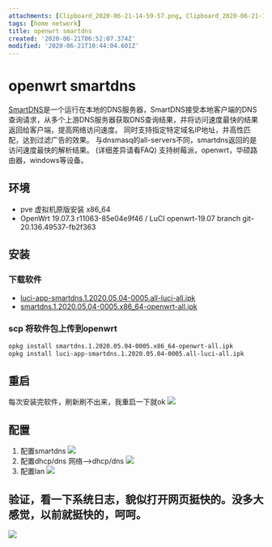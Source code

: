 ```yaml
---
attachments: [Clipboard_2020-06-21-14-59-57.png, Clipboard_2020-06-21-18-36-57.png, Clipboard_2020-06-21-18-36-59.png, Clipboard_2020-06-21-18-37-03.png, Clipboard_2020-06-21-18-39-06.png, Clipboard_2020-06-21-18-40-44.png, Clipboard_2020-06-21-18-41-13.png, Clipboard_2020-06-21-18-42-11.png]
tags: [home network]
title: openwrt smartdns
created: '2020-06-21T06:52:07.374Z'
modified: '2020-06-21T10:44:04.601Z'
---
```


# openwrt smartdns
[SmartDNS](https://github.com/pymumu/smartdns)是一个运行在本地的DNS服务器，SmartDNS接受本地客户端的DNS查询请求，从多个上游DNS服务器获取DNS查询结果，并将访问速度最快的结果返回给客户端，提高网络访问速度。 同时支持指定特定域名IP地址，并高性匹配，达到过滤广告的效果。
与dnsmasq的all-servers不同，smartdns返回的是访问速度最快的解析结果。 (详细差异请看FAQ)
支持树莓派，openwrt，华硕路由器，windows等设备。
## 环境
- pve 虚拟机原版安装 x86_64
- OpenWrt 19.07.3 r11063-85e04e9f46 / LuCI openwrt-19.07 branch git-20.136.49537-fb2f363
## 安装
### 下载软件
- [luci-app-smartdns.1.2020.05.04-0005.all-luci-all.ipk](https://github-production-release-asset-2e65be.s3.amazonaws.com/130578889/10883d00-8d9c-11ea-9fd9-8b5cc9f5e810?X-Amz-Algorithm=AWS4-HMAC-SHA256&X-Amz-Credential=AKIAIWNJYAX4CSVEH53A%2F20200621%2Fus-east-1%2Fs3%2Faws4_request&X-Amz-Date=20200621T064230Z&X-Amz-Expires=300&X-Amz-Signature=5c573017da757e27b53aff84bba0dd6d9a2a4a7e9dacab3f86f3cea9357a1c41&X-Amz-SignedHeaders=host&actor_id=27984436&repo_id=130578889&response-content-disposition=attachment%3B%20filename%3Dluci-app-smartdns.1.2020.05.04-0005.all-luci-all.ipk&response-content-type=application%2Foctet-stream)
- [smartdns.1.2020.05.04-0005.x86_64-openwrt-all.ipk](https://github-production-release-asset-2e65be.s3.amazonaws.com/130578889/2138b300-8d9c-11ea-9171-1e8ea7b029f9?X-Amz-Algorithm=AWS4-HMAC-SHA256&X-Amz-Credential=AKIAIWNJYAX4CSVEH53A%2F20200621%2Fus-east-1%2Fs3%2Faws4_request&X-Amz-Date=20200621T064526Z&X-Amz-Expires=300&X-Amz-Signature=9b30204869869ea790bcc38890bb4e07b53d9242c33e80883b9a53406a5da80e&X-Amz-SignedHeaders=host&actor_id=27984436&repo_id=130578889&response-content-disposition=attachment%3B%20filename%3Dsmartdns.1.2020.05.04-0005.x86_64-openwrt-all.ipk&response-content-type=application%2Foctet-stream)
### scp 将软件包上传到openwrt
```bash
opkg install smartdns.1.2020.05.04-0005.x86_64-openwrt-all.ipk
opkg install luci-app-smartdns.1.2020.05.04-0005.all-luci-all.ipk
```
## 重启
每次安装完软件，刷新刷不出来，我重启一下就ok
![](@attachment/Clipboard_2020-06-21-14-59-57.png)
## 配置
1. 配置smartdns
![](@attachment/Clipboard_2020-06-21-18-37-03.png)
2. 配置dhcp/dns
网络-->dhcp/dns
![](@attachment/Clipboard_2020-06-21-18-39-06.png)
3. 配置lan
![](@attachment/Clipboard_2020-06-21-18-41-13.png)
## 验证，看一下系统日志，貌似打开网页挺快的。没多大感觉，以前就挺快的，呵呵。
![](@attachment/Clipboard_2020-06-21-18-42-11.png)


 

